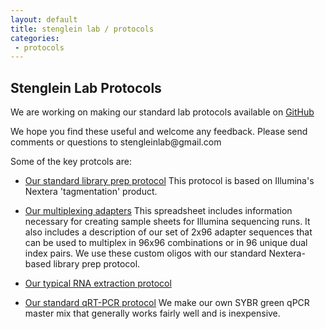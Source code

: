 ```yaml
---
layout: default
title: stenglein lab / protocols
categories:
 - protocols
---
```

Stenglein Lab Protocols
-----------------------


We are working on making our standard lab protocols available on [GitHub](https://github.com/stenglein-lab/stenglein_lab_protocols)  

We hope you find these useful and welcome any feedback.  Please send comments or questions to stengleinlab<span style="display:none">obfuscate</span>@gmail.com


Some of the key protcols are:

* [Our standard library prep protocol](https://github.com/stenglein-lab/stenglein_lab_protocols/blob/master/Nextera_lib_prep.xls) This protocol is based on Illumina's Nextera 'tagmentation' product.  

* [Our multiplexing adapters](https://github.com/stenglein-lab/stenglein_lab_protocols/blob/master/Stenglein_Lab_Multiplex_Oligos.xlsx) This spreadsheet includes information necessary for creating sample sheets for Illumina sequencing runs.  It also includes a description of our set of 2x96 adapter sequences that can be used to multiplex in 96x96 combinations or in 96 unique dual index pairs.  We use these custom oligos with our standard Nextera-based library prep protocol.

* [Our typical RNA extraction protocol](https://github.com/stenglein-lab/stenglein_lab_protocols/blob/master/Trizol%20RNA%20extraction%20protocol.pdf)

* [Our standard qRT-PCR protocol](https://github.com/stenglein-lab/stenglein_lab_protocols/blob/master/Generic_qRTPCR_protocol.xls) We make our own SYBR green qPCR master mix that generally works fairly well and is inexpensive.

